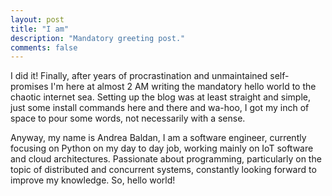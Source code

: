 ```yaml
---
layout: post
title: "I am"
description: "Mandatory greeting post."
comments: false
---
```


I did it! Finally, after years of procrastination and unmaintained
self-promises I'm here at almost 2 AM writing the mandatory hello world to the
chaotic internet sea.  Setting up the blog was at least straight and simple,
just some install commands here and there and wa-hoo, I got my inch of space to
pour some words, not necessarily with a sense.

<!--more-->

Anyway, my name is Andrea Baldan, I am a software engineer, currently focusing
on Python on my day to day job, working mainly on IoT software and cloud
architectures. Passionate about programming, particularly on the topic of
distributed and concurrent systems, constantly looking forward to improve my
knowledge. So, hello world!
